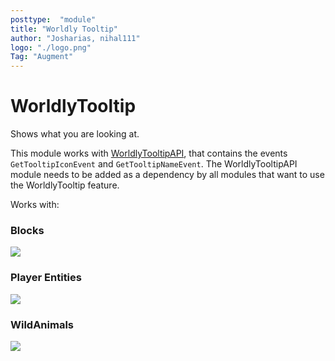```yaml
---
posttype:  "module"  
title: "Worldly Tooltip"
author: "Josharias, nihal111"
logo: "./logo.png"
Tag: "Augment"
---
```

# WorldlyTooltip

Shows what you are looking at.

This module works with [WorldlyTooltipAPI](https://github.com/Terasology/WorldlyTooltipAPI), that contains the events `GetTooltipIconEvent` and `GetTooltipNameEvent`.
The WorldlyTooltipAPI module needs to be added as a dependency by all modules that want to use the WorldlyTooltip feature.

Works with:

### Blocks
![](/images/blocktooltip.png)

### Player Entities
![](/images/playertooltip.png)

### WildAnimals
![](/images/deertooltip.png)
